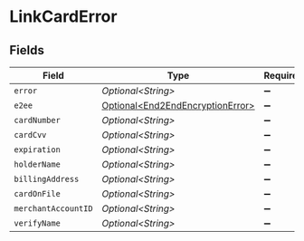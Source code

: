 # LinkCardError


## Fields

| Field                                                                                  | Type                                                                                   | Required                                                                               | Description                                                                            |
| -------------------------------------------------------------------------------------- | -------------------------------------------------------------------------------------- | -------------------------------------------------------------------------------------- | -------------------------------------------------------------------------------------- |
| `error`                                                                                | *Optional\<String>*                                                                    | :heavy_minus_sign:                                                                     | N/A                                                                                    |
| `e2ee`                                                                                 | [Optional\<End2EndEncryptionError>](../../models/components/End2EndEncryptionError.md) | :heavy_minus_sign:                                                                     | N/A                                                                                    |
| `cardNumber`                                                                           | *Optional\<String>*                                                                    | :heavy_minus_sign:                                                                     | N/A                                                                                    |
| `cardCvv`                                                                              | *Optional\<String>*                                                                    | :heavy_minus_sign:                                                                     | N/A                                                                                    |
| `expiration`                                                                           | *Optional\<String>*                                                                    | :heavy_minus_sign:                                                                     | N/A                                                                                    |
| `holderName`                                                                           | *Optional\<String>*                                                                    | :heavy_minus_sign:                                                                     | N/A                                                                                    |
| `billingAddress`                                                                       | *Optional\<String>*                                                                    | :heavy_minus_sign:                                                                     | N/A                                                                                    |
| `cardOnFile`                                                                           | *Optional\<String>*                                                                    | :heavy_minus_sign:                                                                     | N/A                                                                                    |
| `merchantAccountID`                                                                    | *Optional\<String>*                                                                    | :heavy_minus_sign:                                                                     | N/A                                                                                    |
| `verifyName`                                                                           | *Optional\<String>*                                                                    | :heavy_minus_sign:                                                                     | N/A                                                                                    |